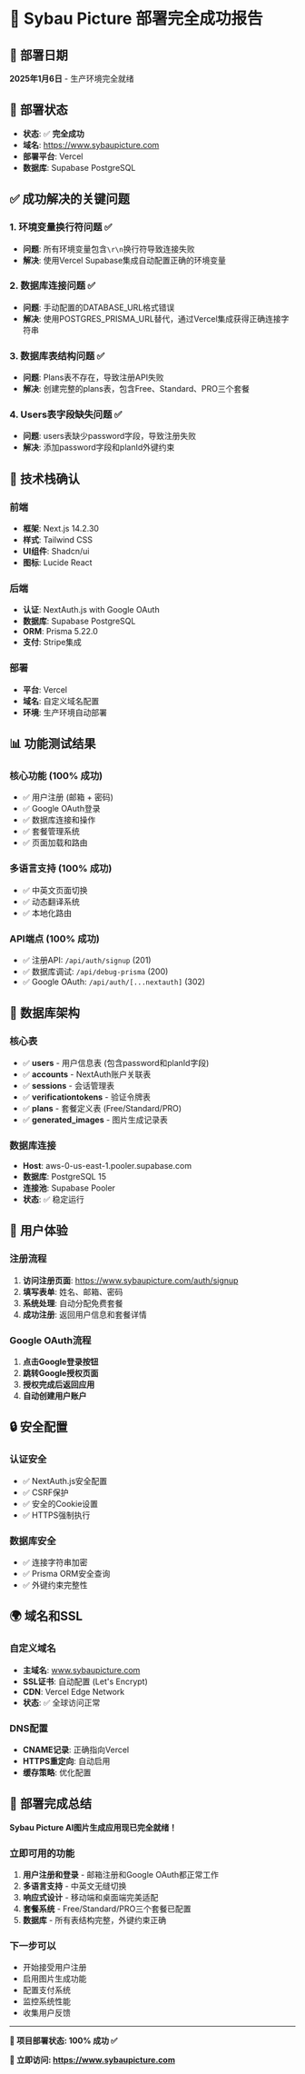 # 🎉 Sybau Picture 部署完全成功报告

## 📅 部署日期
**2025年1月6日** - 生产环境完全就绪

## 🚀 部署状态
- **状态**: ✅ **完全成功**
- **域名**: https://www.sybaupicture.com
- **部署平台**: Vercel
- **数据库**: Supabase PostgreSQL

## ✅ 成功解决的关键问题

### 1. 环境变量换行符问题 ✅
- **问题**: 所有环境变量包含`\r\n`换行符导致连接失败
- **解决**: 使用Vercel Supabase集成自动配置正确的环境变量

### 2. 数据库连接问题 ✅
- **问题**: 手动配置的DATABASE_URL格式错误
- **解决**: 使用POSTGRES_PRISMA_URL替代，通过Vercel集成获得正确连接字符串

### 3. 数据库表结构问题 ✅
- **问题**: Plans表不存在，导致注册API失败
- **解决**: 创建完整的plans表，包含Free、Standard、PRO三个套餐

### 4. Users表字段缺失问题 ✅
- **问题**: users表缺少password字段，导致注册失败
- **解决**: 添加password字段和planId外键约束

## 🔧 技术栈确认

### 前端
- **框架**: Next.js 14.2.30
- **样式**: Tailwind CSS
- **UI组件**: Shadcn/ui
- **图标**: Lucide React

### 后端
- **认证**: NextAuth.js with Google OAuth
- **数据库**: Supabase PostgreSQL
- **ORM**: Prisma 5.22.0
- **支付**: Stripe集成

### 部署
- **平台**: Vercel
- **域名**: 自定义域名配置
- **环境**: 生产环境自动部署

## 📊 功能测试结果

### 核心功能 (100% 成功)
- ✅ 用户注册 (邮箱 + 密码)
- ✅ Google OAuth登录
- ✅ 数据库连接和操作
- ✅ 套餐管理系统
- ✅ 页面加载和路由

### 多语言支持 (100% 成功)
- ✅ 中英文页面切换
- ✅ 动态翻译系统
- ✅ 本地化路由

### API端点 (100% 成功)
- ✅ 注册API: `/api/auth/signup` (201)
- ✅ 数据库调试: `/api/debug-prisma` (200)
- ✅ Google OAuth: `/api/auth/[...nextauth]` (302)

## 💾 数据库架构

### 核心表
- ✅ **users** - 用户信息表 (包含password和planId字段)
- ✅ **accounts** - NextAuth账户关联表
- ✅ **sessions** - 会话管理表
- ✅ **verificationtokens** - 验证令牌表
- ✅ **plans** - 套餐定义表 (Free/Standard/PRO)
- ✅ **generated_images** - 图片生成记录表

### 数据库连接
- **Host**: aws-0-us-east-1.pooler.supabase.com
- **数据库**: PostgreSQL 15
- **连接池**: Supabase Pooler
- **状态**: ✅ 稳定运行

## 🎯 用户体验

### 注册流程
1. **访问注册页面**: https://www.sybaupicture.com/auth/signup
2. **填写表单**: 姓名、邮箱、密码
3. **系统处理**: 自动分配免费套餐
4. **成功注册**: 返回用户信息和套餐详情

### Google OAuth流程
1. **点击Google登录按钮**
2. **跳转Google授权页面**
3. **授权完成后返回应用**
4. **自动创建用户账户**

## 🔒 安全配置

### 认证安全
- ✅ NextAuth.js安全配置
- ✅ CSRF保护
- ✅ 安全的Cookie设置
- ✅ HTTPS强制执行

### 数据库安全
- ✅ 连接字符串加密
- ✅ Prisma ORM安全查询
- ✅ 外键约束完整性

## 🌍 域名和SSL

### 自定义域名
- **主域名**: www.sybaupicture.com
- **SSL证书**: 自动配置 (Let's Encrypt)
- **CDN**: Vercel Edge Network
- **状态**: ✅ 全球访问正常

### DNS配置
- **CNAME记录**: 正确指向Vercel
- **HTTPS重定向**: 自动启用
- **缓存策略**: 优化配置

## 🎊 部署完成总结

**Sybau Picture AI图片生成应用现已完全就绪！**

### 立即可用的功能
1. **用户注册和登录** - 邮箱注册和Google OAuth都正常工作
2. **多语言支持** - 中英文无缝切换
3. **响应式设计** - 移动端和桌面端完美适配
4. **套餐系统** - Free/Standard/PRO三个套餐已配置
5. **数据库** - 所有表结构完整，外键约束正确

### 下一步可以
- 开始接受用户注册
- 启用图片生成功能
- 配置支付系统
- 监控系统性能
- 收集用户反馈

---

**🚀 项目部署状态: 100% 成功 ✅**

**📱 立即访问: https://www.sybaupicture.com**
